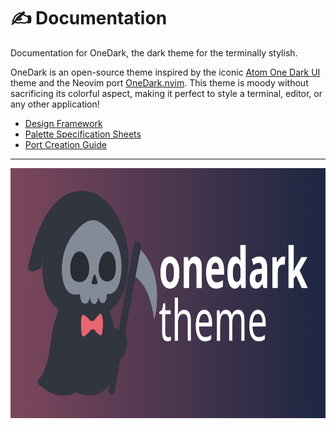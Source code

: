 # ✍ Documentation

Documentation for OneDark, the dark theme for the terminally stylish.


OneDark is an open-source theme inspired by the iconic [Atom One Dark UI](https://github.com/atom/atom/tree/master/packages/one-dark-ui") theme and the Neovim port [OneDark.nvim](https://github.com/navarasu/onedark.nvim). This theme is moody without sacrificing its colorful aspect, making it perfect to style a terminal, editor, or any other application!

- [Design Framework](/docs/design-framework.md)
- [Palette Specification Sheets](/docs/palette-spec-sheets.md)
- [Port Creation Guide](/docs/port-creation-guide.md)

---
<img src="https://raw.githubusercontent.com/onedarktheme/onedark/master/assets/banners/onedark-social-preview-1280x640.png" alt="onedark social preview" height="400px"/>